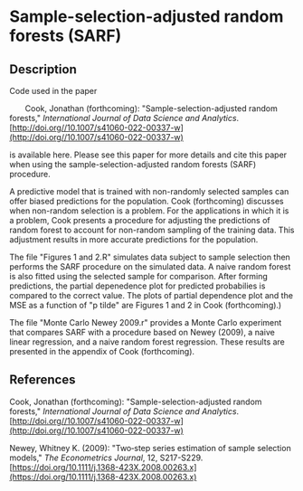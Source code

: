 # Sample-selection-adjusted random forests (SARF)

## Description

Code used in the paper 

&nbsp;&nbsp;&nbsp;&nbsp;&nbsp;&nbsp; Cook, Jonathan (forthcoming): "Sample-selection-adjusted random forests," _International Journal of Data Science and Analytics_. [http://doi.org//10.1007/s41060-022-00337-w](http://doi.org//10.1007/s41060-022-00337-w) 

is available here. Please see this paper for more details and cite this paper when using the sample-selection-adjusted random forests (SARF) procedure.

A predictive model that is trained with non-randomly selected samples can offer biased predictions for the population. Cook (forthcoming) discusses when non-random selection is a problem. For the applications in which it is a problem, Cook presents a procedure for adjusting the predictions of random forest to account for non-random sampling of the training data. This adjustment results in more accurate predictions for the population.

The file "Figures 1 and 2.R" simulates data subject to sample selection then performs the SARF procedure on the simulated data. A naive random forest is also fitted using the selected sample for comparison. After forming predictions, the partial depenedence plot for predicted probabilies is compared to the correct value. The plots of partial dependence plot and the MSE as a function of "p tilde" are Figures 1 and 2 in Cook (forthcoming).)

The file "Monte Carlo Newey 2009.r" provides a Monte Carlo experiment that compares SARF with a procedure based on Newey (2009), a naive linear regression, and a naive random forest regression. These results are presented in the appendix of Cook (forthcoming).

## References

Cook, Jonathan (forthcoming): "Sample-selection-adjusted random forests," _International Journal of Data Science and Analytics_. [http://doi.org//10.1007/s41060-022-00337-w](http://doi.org//10.1007/s41060-022-00337-w) 

Newey, Whitney K. (2009): "Two‐step series estimation of sample selection models," _The Econometrics Journal_, 12, S217-S229. [https://doi.org/10.1111/j.1368-423X.2008.00263.x](https://doi.org/10.1111/j.1368-423X.2008.00263.x)
